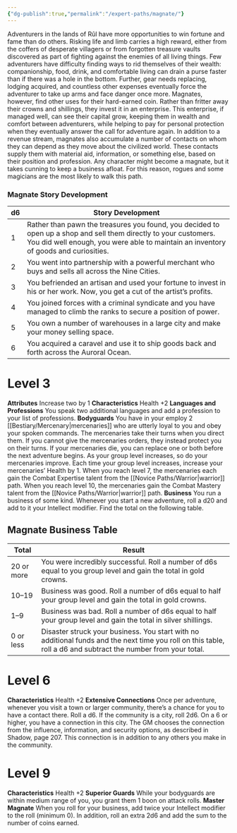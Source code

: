 ```yaml
---
{"dg-publish":true,"permalink":"/expert-paths/magnate/"}
---
```


Adventurers in the lands of Rûl have more opportunities to win fortune and fame than do others. Risking life and limb carries a high reward, either from the coffers of desperate villagers or from forgotten treasure vaults discovered as part of fighting against the enemies of all living things.
Few adventurers have difficulty finding ways to rid themselves of their wealth: companionship, food, drink, and comfortable living can drain a purse faster than if there was a hole in the bottom. Further, gear needs replacing, lodging acquired, and countless other expenses eventually force the adventurer to take up arms and face danger once more.
Magnates, however, find other uses for their hard-earned coin. Rather than fritter away their crowns and shillings, they invest it in an enterprise. This enterprise, if managed well, can see their capital grow, keeping them in wealth and comfort between adventurers, while helping to pay for personal protection when they eventually answer the call for adventure again. In addition to a revenue stream, magnates also accumulate a number of contacts on whom they can depend as they move about the civilized world. These contacts supply them with material aid, information, or something else, based on their position and profession.
Any character might become a magnate, but it takes cunning to keep a business afloat. For this reason, rogues and some magicians are the most likely to walk this path.
### Magnate Story Development

| d6  | Story Development                                                                                                                                                                                       |
| --- | ------------------------------------------------------------------------------------------------------------------------------------------------------------------------------------------------------- |
| 1   | Rather than pawn the treasures you found, you decided to open up a shop and sell them directly to your customers. You did well enough, you were able to maintain an inventory of goods and curiosities. |
| 2   | You went into partnership with a powerful merchant who buys and sells all across the Nine Cities.                                                                                                       |
| 3   | You befriended an artisan and used your fortune to invest in his or her work. Now, you get a cut of the artist’s profits.                                                                               |
| 4   | You joined forces with a criminal syndicate and you have managed to climb the ranks to secure a position of power.                                                                                      |
| 5   | You own a number of warehouses in a large city and make your money selling space.                                                                                                                       |
| 6   | You acquired a caravel and use it to ship goods back and forth across the Auroral Ocean.                                                                                                                |
# Level 3
**Attributes** Increase two by 1
**Characteristics** Health +2
**Languages and Professions** You speak two additional languages and add a profession to your list of professions.
**Bodyguards** You have in your employ 2 [[Bestiary/Mercenary\|mercenaries]] who are utterly loyal to you and obey your spoken commands. The mercenaries take their turns when you direct them. If you cannot give the mercenaries orders, they instead protect you on their turns. If your mercenaries die, you can replace one or both before the next adventure begins.
As your group level increases, so do your mercenaries improve. Each time your group level increases, increase your mercenaries’ Health by 1. When you reach level 7, the mercenaries each gain the Combat Expertise talent from the [[Novice Paths/Warrior\|warrior]] path. When you reach level 10, the mercenaries gain the Combat Mastery talent from the [[Novice Paths/Warrior\|warrior]] path.
**Business** You run a business of some kind. Whenever you start a new adventure, roll a d20 and add to it your Intellect modifier. Find the total on the following table.
## Magnate Business Table

| Total      | Result                                                                                                                                                         |
| ---------- | -------------------------------------------------------------------------------------------------------------------------------------------------------------- |
| 20 or more | You were incredibly successful. Roll a number of d6s equal to you group level and gain the total in gold crowns.                                               |
| 10–19      | Business was good. Roll a number of d6s equal to half your group level and gain the total in gold crowns.                                                      |
| 1–9        | Business was bad. Roll a number of d6s equal to half your group level and gain the total in silver shillings.                                                  |
| 0 or less  | Disaster struck your business. You start with no additional funds and the next time you roll on this table, roll a d6 and subtract the number from your total. |
# Level 6
**Characteristics** Health +2
**Extensive Connections** Once per adventure, whenever you visit a town or larger community, there’s a chance for you to have a contact there. Roll a d6. If the community is a city, roll 2d6. On a 6 or higher, you have a connection in this city. The GM chooses the connection from the influence, information, and security options, as described in Shadow, page 207. This connection is in addition to any others you make in the community.
# Level 9
**Characteristics** Health +2
**Superior Guards** While your bodyguards are within medium range of you, you grant them 1 boon on attack rolls.
**Master Magnate** When you roll for your business, add twice your Intellect modifier to the roll (minimum 0).
In addition, roll an extra 2d6 and add the sum to the number of coins earned.
